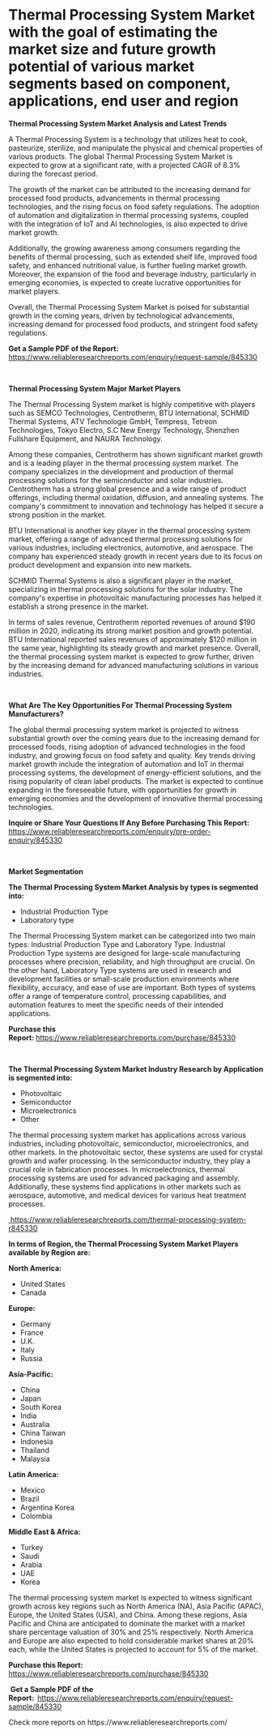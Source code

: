 <p><h1>Thermal Processing System Market with the goal of estimating the market size and future growth potential of various market segments based on component, applications, end user and region</h1></p><p><strong>Thermal Processing System Market Analysis and Latest Trends</strong></p>
<p><p>A Thermal Processing System is a technology that utilizes heat to cook, pasteurize, sterilize, and manipulate the physical and chemical properties of various products. The global Thermal Processing System Market is expected to grow at a significant rate, with a projected CAGR of 8.3% during the forecast period. </p><p>The growth of the market can be attributed to the increasing demand for processed food products, advancements in thermal processing technologies, and the rising focus on food safety regulations. The adoption of automation and digitalization in thermal processing systems, coupled with the integration of IoT and AI technologies, is also expected to drive market growth.</p><p>Additionally, the growing awareness among consumers regarding the benefits of thermal processing, such as extended shelf life, improved food safety, and enhanced nutritional value, is further fueling market growth. Moreover, the expansion of the food and beverage industry, particularly in emerging economies, is expected to create lucrative opportunities for market players.</p><p>Overall, the Thermal Processing System Market is poised for substantial growth in the coming years, driven by technological advancements, increasing demand for processed food products, and stringent food safety regulations.</p></p>
<p><strong>Get a Sample PDF of the Report:&nbsp;</strong> <a href="https://www.reliableresearchreports.com/enquiry/request-sample/845330">https://www.reliableresearchreports.com/enquiry/request-sample/845330</a></p>
<p>&nbsp;</p>
<p><strong>Thermal Processing System Major Market Players</strong></p>
<p><p>The Thermal Processing System market is highly competitive with players such as SEMCO Technologies, Centrotherm, BTU International, SCHMID Thermal Systems, ATV Technologie GmbH, Tempress, Tetreon Technologies, Tokyo Electro, S.C New Energy Technology, Shenzhen Fullshare Equipment, and NAURA Technology. </p><p>Among these companies, Centrotherm has shown significant market growth and is a leading player in the thermal processing system market. The company specializes in the development and production of thermal processing solutions for the semiconductor and solar industries. Centrotherm has a strong global presence and a wide range of product offerings, including thermal oxidation, diffusion, and annealing systems. The company's commitment to innovation and technology has helped it secure a strong position in the market.</p><p>BTU International is another key player in the thermal processing system market, offering a range of advanced thermal processing solutions for various industries, including electronics, automotive, and aerospace. The company has experienced steady growth in recent years due to its focus on product development and expansion into new markets.</p><p>SCHMID Thermal Systems is also a significant player in the market, specializing in thermal processing solutions for the solar industry. The company's expertise in photovoltaic manufacturing processes has helped it establish a strong presence in the market.</p><p>In terms of sales revenue, Centrotherm reported revenues of around $190 million in 2020, indicating its strong market position and growth potential. BTU International reported sales revenues of approximately $120 million in the same year, highlighting its steady growth and market presence. Overall, the thermal processing system market is expected to grow further, driven by the increasing demand for advanced manufacturing solutions in various industries.</p></p>
<p>&nbsp;</p>
<p><strong>What Are The Key Opportunities For Thermal Processing System Manufacturers?</strong></p>
<p><p>The global thermal processing system market is projected to witness substantial growth over the coming years due to the increasing demand for processed foods, rising adoption of advanced technologies in the food industry, and growing focus on food safety and quality. Key trends driving market growth include the integration of automation and IoT in thermal processing systems, the development of energy-efficient solutions, and the rising popularity of clean label products. The market is expected to continue expanding in the foreseeable future, with opportunities for growth in emerging economies and the development of innovative thermal processing technologies.</p></p>
<p><strong>Inquire or Share Your Questions If Any Before Purchasing This Report:</strong> <a href="https://www.reliableresearchreports.com/enquiry/pre-order-enquiry/845330">https://www.reliableresearchreports.com/enquiry/pre-order-enquiry/845330</a></p>
<p>&nbsp;</p>
<p><strong>Market Segmentation</strong></p>
<p><strong>The Thermal Processing System Market Analysis by types is segmented into:</strong></p>
<p><ul><li>Industrial Production Type</li><li>Laboratory type</li></ul></p>
<p><p>The Thermal Processing System market can be categorized into two main types: Industrial Production Type and Laboratory Type. Industrial Production Type systems are designed for large-scale manufacturing processes where precision, reliability, and high throughput are crucial. On the other hand, Laboratory Type systems are used in research and development facilities or small-scale production environments where flexibility, accuracy, and ease of use are important. Both types of systems offer a range of temperature control, processing capabilities, and automation features to meet the specific needs of their intended applications.</p></p>
<p><strong>Purchase this Report:&nbsp;</strong><a href="https://www.reliableresearchreports.com/purchase/845330">https://www.reliableresearchreports.com/purchase/845330</a></p>
<p>&nbsp;</p>
<p><strong>The Thermal Processing System Market Industry Research by Application is segmented into:</strong></p>
<p><ul><li>Photovoltaic</li><li>Semiconductor</li><li>Microelectronics</li><li>Other</li></ul></p>
<p><p>The thermal processing system market has applications across various industries, including photovoltaic, semiconductor, microelectronics, and other markets. In the photovoltaic sector, these systems are used for crystal growth and wafer processing. In the semiconductor industry, they play a crucial role in fabrication processes. In microelectronics, thermal processing systems are used for advanced packaging and assembly. Additionally, these systems find applications in other markets such as aerospace, automotive, and medical devices for various heat treatment processes.</p></p>
<p><a href="https://www.reliableresearchreports.com/thermal-processing-system-r845330">&nbsp;https://www.reliableresearchreports.com/thermal-processing-system-r845330</a></p>
<p><strong>In terms of Region, the Thermal Processing System Market Players available by Region are:</strong></p>
<p>
    <p> <strong> North America: </strong>
        <ul>
            <li>United States</li>
            <li>Canada</li>
        </ul>
        </p> 
    <p> <strong> Europe: </strong>
        <ul>
            <li>Germany</li>
            <li>France</li>
            <li>U.K.</li>
            <li>Italy</li>
            <li>Russia</li>
        </ul>
        </p> 
    <p> <strong> Asia-Pacific: </strong>
        <ul>
            <li>China</li>
            <li>Japan</li>
            <li>South Korea</li>
            <li>India</li>
            <li>Australia</li>
            <li>China Taiwan</li>
            <li>Indonesia</li>
            <li>Thailand</li>
            <li>Malaysia</li>
        </ul>
        </p> 
    <p> <strong> Latin America: </strong>
        <ul>
            <li>Mexico</li>
            <li>Brazil</li>
            <li>Argentina Korea</li>
            <li>Colombia</li>
        </ul>
        </p> 
    <p> <strong> Middle East & Africa: </strong>
        <ul>
            <li>Turkey</li>
            <li>Saudi</li>
            <li>Arabia</li>
            <li>UAE</li>
            <li>Korea</li>
        </ul>
    </p>
    </p>
<p><p>The thermal processing system market is expected to witness significant growth across key regions such as North America (NA), Asia Pacific (APAC), Europe, the United States (USA), and China. Among these regions, Asia Pacific and China are anticipated to dominate the market with a market share percentage valuation of 30% and 25% respectively. North America and Europe are also expected to hold considerable market shares at 20% each, while the United States is projected to account for 5% of the market.</p></p>
<p><strong>Purchase this Report: </strong><a href="https://www.reliableresearchreports.com/purchase/845330">https://www.reliableresearchreports.com/purchase/845330</a></p>
<p>&nbsp;<strong>Get a Sample PDF of the Report:&nbsp;&nbsp;</strong><a href="https://www.reliableresearchreports.com/enquiry/request-sample/845330">https://www.reliableresearchreports.com/enquiry/request-sample/845330</a></p>
<p><strong></strong></p>
<p>Check more reports on https://www.reliableresearchreports.com/</p>